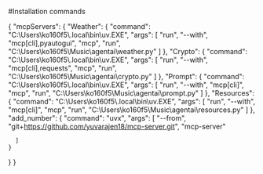 #Installation commands


{
  "mcpServers": {
    "Weather": {
      "command": "C:\\Users\\ko160f5\\.local\\bin\\uv.EXE",
      "args": [
        "run",
        "--with",
        "mcp[cli],pyautogui",
        "mcp",
        "run",
        "C:\\Users\\ko160f5\\Music\\agentai\\weather.py"
      ]
    },
    "Crypto": {
      "command": "C:\\Users\\ko160f5\\.local\\bin\\uv.EXE",
      "args": [
        "run",
        "--with",
        "mcp[cli],requests",
        "mcp",
        "run",
        "C:\\Users\\ko160f5\\Music\\agentai\\crypto.py"
      ]
    },
    "Prompt": {
      "command": "C:\\Users\\ko160f5\\.local\\bin\\uv.EXE",
      "args": [
        "run",
        "--with",
        "mcp[cli]",
        "mcp",
        "run",
        "C:\\Users\\ko160f5\\Music\\agentai\\prompt.py"
      ]
    },
    "Resources": {
      "command": "C:\\Users\\ko160f5\\.local\\bin\\uv.EXE",
      "args": [
        "run",
        "--with",
        "mcp[cli]",
        "mcp",
        "run",
        "C:\\Users\\ko160f5\\Music\\agentai\\resources.py"
      ]
    },
     "add_number": {
      "command": "uvx",
      "args": [
        "--from",
        "git+https://github.com/yuvarajen18/mcp-server.git",
        "mcp-server"
        
      ]
    }
  }
}